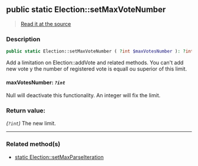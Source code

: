 ## public static Election::setMaxVoteNumber

> [Read it at the source](https://github.com/julien-boudry/Condorcet/blob/master/src/Election.php#L78)

### Description    

```php
public static Election::setMaxVoteNumber ( ?int $maxVotesNumber ): ?int
```

Add a limitation on Election::addVote and related methods. You can't add new vote y the number of registered vote is equall ou superior of this limit.
    

#### **maxVotesNumber:** *`?int`*   
Null will deactivate this functionality. An integer will fix the limit.    


### Return value:   

*(`?int`)* The new limit.


---------------------------------------

### Related method(s)      

* [static Election::setMaxParseIteration](/Docs/ApiReferences/Election%20Class/public%20static%20Election--setMaxParseIteration.md)    
